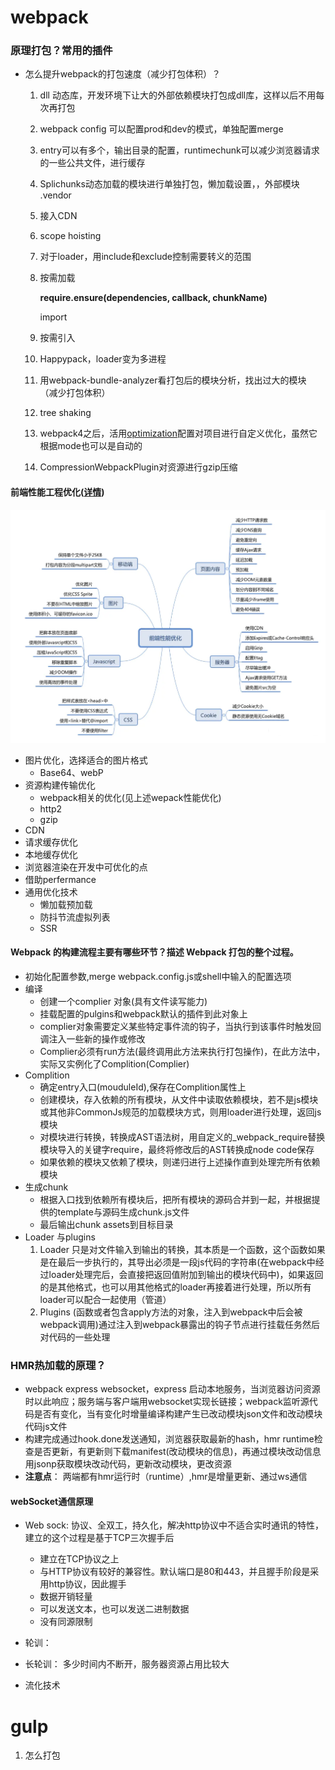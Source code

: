# webpack
### 原理打包？常用的插件

- 怎么提升webpack的打包速度（减少打包体积）？

  1. dll 动态库，开发环境下让大的外部依赖模块打包成dll库，这样以后不用每次再打包

  2. webpack config 可以配置prod和dev的模式，单独配置merge

  3. entry可以有多个，输出目录的配置，runtimechunk可以减少浏览器请求的一些公共文件，进行缓存

  4. Splichunks动态加载的模块进行单独打包，懒加载设置，，外部模块 .vendor

  5. 接入CDN

  6. scope hoisting
  
  7. 对于loader，用include和exclude控制需要转义的范围
  
  8. 按需加载
  
     **require.ensure(dependencies, callback, chunkName)**
  
     import
  
  9. 按需引入
  
  10. Happypack，loader变为多进程
  
  11. 用webpack-bundle-analyzer看打包后的模块分析，找出过大的模块 （减少打包体积）
  
  12. tree shaking
  
  13. webpack4之后，活用[optimization](https://webpack.docschina.org/configuration/optimization/#optimizationchunkids)配置对项目进行自定义优化，虽然它根据mode也可以是自动的
  
  6. CompressionWebpackPlugin对资源进行gzip压缩

#### 前端性能工程优化([详情](https://liuliuliu.yuque.com/staff-ihrmb9/ot84gf/sgeu7q#WfnNu))

![img](./images/perfermance.png)

- 图片优化，选择适合的图片格式
  - Base64、webP
- 资源构建传输优化
  - webpack相关的优化(见上述wepack性能优化)
  - http2
  - gzip
- CDN
- 请求缓存优化
- 本地缓存优化
- 浏览器渲染在开发中可优化的点
- 借助perfermance
- 通用优化技术
  - 懒加载预加载
  - 防抖节流虚拟列表
  - SSR


#### Webpack 的构建流程主要有哪些环节？描述 Webpack 打包的整个过程。

- 初始化配置参数,merge webpack.config.js或shell中输入的配置选项
- 编译
  - 创建一个complier 对象(具有文件读写能力)
   - 挂载配置的pulgins和webpack默认的插件到此对象上
   - complier对象需要定义某些特定事件流的钩子，当执行到该事件时触发回调注入一些新的操作或修改
   - Complier必须有run方法(最终调用此方法来执行打包操作)，在此方法中，实际又实例化了Complition(Complier)
- Complition
  - 确定entry入口(mouduleId),保存在Complition属性上
   - 创建模块，存入依赖的所有模块，从文件中读取依赖模块，若不是js模块或其他非CommonJs规范的加载模块方式，则用loader进行处理，返回js模块
   - 对模块进行转换，转换成AST语法树，用自定义的_webpack_require替换模块导入的关键字require，最终将修改后的AST转换成node code保存
   - 如果依赖的模块又依赖了模块，则递归进行上述操作直到处理完所有依赖模块
- 生成chunk
  - 根据入口找到依赖所有模块后，把所有模块的源码合并到一起，并根据提供的template与源码生成chunk.js文件
  - 最后输出chunk assets到目标目录
- Loader 与plugins 
  1. Loader 只是对文件输入到输出的转换，其本质是一个函数，这个函数如果是在最后一步执行的，其导出必须是一段js代码的字符串(在webpack中经过loader处理完后，会直接把返回值附加到输出的模块代码中)，如果返回的是其他格式，也可以用其他格式的loader再接着进行处理，所以所有loader可以配合一起使用（管道）
  2. Plugins (函数或者包含apply方法的对象，注入到webpack中后会被webpack调用)通过注入到webpack暴露出的钩子节点进行挂载任务然后对代码的一些处理

### HMR热加载的原理？

- webpack express websocket，express 启动本地服务，当浏览器访问资源时以此响应；服务端与客户端用websocket实现长链接；webpack监听源代码是否有变化，当有变化时增量编译构建产生已改动模块json文件和改动模块代码js文件
- 构建完成通过hook.done发送通知，浏览器获取最新的hash，hmr runtime检查是否更新，有更新则下载manifest(改动模块的信息)，再通过模块改动信息用jsonp获取模块改动代码，更新改动模块，更改资源
- **注意点**： 两端都有hmr运行时（runtime）,hmr是增量更新、通过ws通信

#### webSocket通信原理

- Web sock: 协议、全双工，持久化，解决http协议中不适合实时通讯的特性，建立的这个过程是基于TCP三次握手后

  - 建立在TCP协议之上
  - 与HTTP协议有较好的兼容性。默认端口是80和443，并且握手阶段是采用http协议，因此握手
  - 数据开销轻量
  - 可以发送文本，也可以发送二进制数据
  - 没有同源限制

- 轮训：

- 长轮训： 多少时间内不断开，服务器资源占用比较大

- 流化技术

  

# gulp
1. 怎么打包